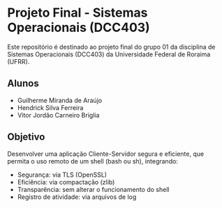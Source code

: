 # Projeto Final - Sistemas Operacionais (DCC403)
Este repositório é destinado ao projeto final do grupo 01 da disciplina de Sistemas Operacionais (DCC403) da Universidade Federal de Roraima (UFRR).

## Alunos
* Guilherme Miranda de Araújo
* Hendrick Silva Ferreira
* Vitor Jordão Carneiro Briglia

## Objetivo
Desenvolver uma aplicação Cliente-Servidor segura e eficiente, que permita o uso remoto de um shell (bash ou sh), integrando:
* Segurança: via TLS (OpenSSL)
* Eficiência: via compactação (zlib)
* Transparência: sem alterar o funcionamento do shell
* Registro de atividade: via arquivos de log